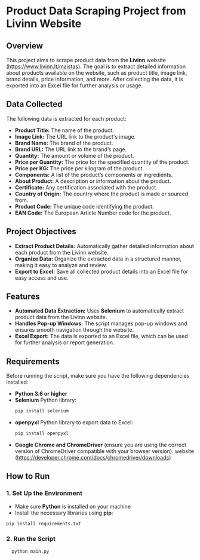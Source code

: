 # Product Data Scraping Project from Livinn Website

## Overview
This project aims to scrape product data from the **Livinn** website (https://www.livinn.lt/maistas). The goal is to extract detailed information about products available on the website, such as product title, image link, brand details, price information, and more. After collecting the data, it is exported into an Excel file for further analysis or usage.

## Data Collected
The following data is extracted for each product:

- **Product Title:** The name of the product.
- **Image Link:** The URL link to the product's image.
- **Brand Name:** The brand of the product.
- **Brand URL:** The URL link to the brand’s page.
- **Quantity:** The amount or volume of the product.
- **Price per Quantity:** The price for the specified quantity of the product.
- **Price per KG:** The price per kilogram of the product.
- **Components:** A list of the product’s components or ingredients.
- **About Product:** A description or information about the product.
- **Certificate:** Any certification associated with the product.
- **Country of Origin:** The country where the product is made or sourced from.
- **Product Code:** The unique code identifying the product.
- **EAN Code:** The European Article Number code for the product.

## Project Objectives
- **Extract Product Details:** Automatically gather detailed information about each product from the Livinn website.
- **Organize Data:** Organize the extracted data in a structured manner, making it easy to analyze and review.
- **Export to Excel:** Save all collected product details into an Excel file for easy access and use.

## Features
- **Automated Data Extraction:** Uses **Selenium** to automatically extract product data from the Livinn website.
- **Handles Pop-up Windows:** The script manages pop-up windows and ensures smooth navigation through the website.
- **Excel Export:** The data is exported to an Excel file, which can be used for further analysis or report generation.

## Requirements
Before running the script, make sure you have the following dependencies installed:

- **Python 3.6 or higher**
- **Selenium** Python library:
  ```bash
  pip install selenium
  
- **openpyxl** Python library to export data to Excel:
  ```bash
  pip install openpyxl

- **Google Chrome and ChromeDriver** (ensure you are using the correct version of ChromeDriver compatible with your browser version): website (https://developer.chrome.com/docs/chromedriver/downloads)

## How to Run
 ### 1. Set Up the Environment
- Make sure **Python** is installed on your machine
-  Install the necessary libraries using **pip**:
  ```bash
  pip install requirements.txt
```
### 2. Run the Script
  ```bash
    python main.py
```
 




